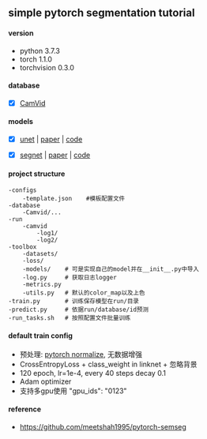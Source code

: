 ## simple pytorch segmentation tutorial

#### version  
- python 3.7.3
- torch 1.1.0
- torchvision 0.3.0

#### database  

- [x] [CamVid](https://github.com/dtrimina/pytorch_segmentation_tutorial/tree/master/database/CamVid)

#### models

- [x] [unet](https://blog.dtrimina.cn/Segmentation/segmentation-2/) | [paper](http://xxx.itp.ac.cn/pdf/1505.04597.pdf) | [code](https://github.com/dtrimina/pytorch_segmentation_tutorial/blob/master/toolbox/models/unet.py)
- [x] [segnet](https://blog.dtrimina.cn/Segmentation/segmentation-2/) | [paper](http://xxx.itp.ac.cn/pdf/1511.00561.pdf) | [code](https://github.com/dtrimina/pytorch_segmentation_tutorial/blob/master/toolbox/models/segnet.py)


#### project structure 

```
-configs  
    -template.json    #模板配置文件  
-database  
    -Camvid/...  
-run
    -camvid
        -log1/
        -log2/ 
-toolbox  
    -datasets/
    -loss/  
    -models/    # 可是实现自己的model并在__init__.py中导入  
    -log.py     # 获取日志logger  
    -metrics.py  
    -utils.py   # 默认的color_map以及上色
-train.py       # 训练保存模型在run/目录  
-predict.py     # 依据run/database/id预测  
-run_tasks.sh   # 按照配置文件批量训练  
```

#### default train config  

- 预处理: [pytorch normalize](https://github.com/dtrimina/pytorch_segmentation_tutorial/blob/master/toolbox/datasets/camvid.py#L44), 无数据增强
- CrossEntropyLoss + class_weight in linknet + 忽略背景
- 120 epoch, lr=1e-4, every 40 steps decay 0.1
- Adam optimizer
- 支持多gpu使用 "gpu_ids": "0123"

#### reference
- https://github.com/meetshah1995/pytorch-semseg